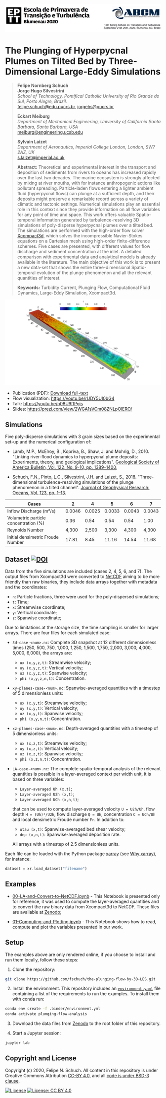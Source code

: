 ![Header EPTT 2020](./assets/figures/cabecalho.png "Header figure: 12th Spring School on Transition and Turbulence. September 21st-25th, 2020, Blumenau, Santa Catarina, Brazil.")

# The Plunging of Hyperpycnal Plumes on Tilted Bed by Three-Dimensional Large-Eddy Simulations

> **Felipe Nornberg Schuch**  
> **Jorge Hugo Silvestrini**  
> *School of Technology, Pontifical Catholic University of Rio Grande do Sul, Porto Alegre, Brazil.*  
> felipe.schuch@edu.pucrs.br, jorgehs@pucrs.br  
>  
> **Eckart Meiburg**  
> *Department of Mechanical Engineering, University of California Santa Barbara, Santa Barbara, USA*  
> meiburg@engineering.ucsb.edu  
>  
> **Sylvain Laizet**  
> *Department of Aeronautics, Imperial College London, London, SW7 2AZ, UK*  
> s.laizet@imperial.ac.uk  
>  
> **Abstract:** Theoretical and experimental interest in the transport and deposition of sediments from rivers to oceans has increased rapidly over the last two decades. The marine ecosystem is strongly affected by mixing at river mouths, with for instance anthropogenic actions like pollutant spreading. Particle-laden flows entering a lighter ambient fluid (hyperpycnal flows) can plunge at a sufficient depth, and their deposits might preserve a remarkable record across a variety of climatic and tectonic settings. Numerical simulations play an essential role in this context since they provide information on all flow variables for any point of time and space. This work offers valuable Spatio-temporal information generated by turbulence-resolving 3D simulations of poly-disperse hyperpycnal plumes over a tilted bed. The simulations are performed with the high-order flow solver [Xcompact3d](https://github.com/xcompact3d/Incompact3d), which solves the incompressible Navier-Stokes equations on a Cartesian mesh using high-order finite-difference schemes. Five cases are presented, with different values for flow discharge and sediment concentration at the inlet. A detailed comparison with experimental data and analytical models is already available in the literature. The main objective of this work is to present a new data-set that shows the entire three-dimensional Spatio-temporal evolution of the plunge phenomenon and all the relevant quantities of interest.
>  
> **Keywords:** Turbidity Current, Plunging Flow, Computational Fluid Dynamics, Large-Eddy Simulation, Xcompact3d.

![3d view](./assets/figures/3d-view.png "Instantaneous volumetric visualization of the total concentration fiels for case 4, at time equals to 1,000.")

* Publication (PDF): [Download full-text](https://www.researchgate.net/publication/353719585_The_Plunging_of_Hyperpycnal_Plumes_on_Tilted_Bed_by_Three-Dimensional_Large-Eddy_Simulations)
* Flow visualization: https://youtu.be/rUDY5UI0bG4
* Talk: https://youtu.be/n08U9l1Pgis
* Slides: https://prezi.com/view/2WGA1sVCm08ZNLpOlERO/

## Simulations

Five poly-disperse simulations with 3 grain sizes based on the experimental set-up and the numerical configuration of:

* Lamb, M.P., McElroy, B., Kopriva, B., Shaw, J. and Mohrig, D., 2010. "Linking river-flood dynamics to hyperpycnal plume deposits: Experiments, theory, and geological implications". [Geological Society of America Bulletin, Vol. 122, No. 9-10, pp. 1389–1400](https://doi.org/10.1130/B30125.1);

* Schuch, F.N., Pinto, L.C., Silvestrini, J.H. and Laizet, S., 2018. "Three-dimensional turbulence-resolving simulations of the plunge phenomenon in a tilted channel". [Journal of Geophysical Research: Oceans, Vol. 123, pp. 1–13](https://doi.org/10.1029/2018JC014027).

| Cases | 2 | 4 | 5 | 6 | 7 |
|-------|---|---|---|---|---|
| Inflow Discharge (m²/s) | 0.0046 | 0.0025 | 0.0033 | 0.0043 | 0.0043 |
| Volumetric particle concentration (%) | 0.36 | 0.54 | 0.54 | 0.54 | 1.00 |
| Reynolds Number | 4,300 | 2,500 | 3,300 | 4,300 | 4,300 |
| Initial densimetric Froude Number | 17.81 | 8.45 | 11.16 | 14.54 | 11.68 |


## Dataset [![DOI](https://zenodo.org/badge/DOI/10.5281/zenodo.3968993.svg)](https://doi.org/10.5281/zenodo.3968993)

Data from the five simulations are included (cases 2, 4, 5, 6, and 7). The output files from Xcompact3d were converted to [NetCDF](https://www.unidata.ucar.edu/software/netcdf/) aiming to be more friendly than raw binaries, they include data arrays together with metadata and the coordinates:

* `n`: Particle fractions, three were used for the poly-dispersed simulations;
* `t`: Time;
* `x`: Streamwise coordinate;
* `y`: Vertical coordinate;
* `z`: Spanwise coordinate;

Due to limitations at the storage size, the time sampling is smaller for larger arrays. There are four files for each simulated case:

* `3d-case-<num>.nc`: Complete 3D snapshot at 12 different dimensionless times (250, 500, 750, 1,000, 1,250, 1,500, 1,750, 2,000, 3,000, 4,000, 5,000, 6,000), the arrays are:
  - `ux (x,y,z,t)`: Streamwise velocity;
  - `uy (x,y,z,t)`: Vertical velocity;
  - `uz (x,y,z,t)`: Spanwise velocity;
  - `phi (x,y,z,n,t)`: Concentration.
* `xy-planes-case-<num>.nc`: Spanwise-averaged quantities with a timestep of 5 dimensionless units:
  - `ux (x,y,t)`: Streamwise velocity;
  - `uy (x,y,t)`: Vertical velocity;
  - `uz (x,y,t)`: Spanwise velocity;
  - `phi (x,y,n,t)`: Concentration.
* `xz-planes-case-<num>.nc`: Depth-averaged quantities with a timestep of 5 dimensionless units:
  - `ux (x,z,t)`: Streamwise velocity;
  - `uy (x,z,t)`: Vertical velocity;
  - `uz (x,z,t)`: Spanwise velocity;
  - `phi (x,z,n,t)`: Concentration.
* `LA-case-<num>.nc`: The complete spatio-temporal analysis of the relevant quantities is possible in a layer-averaged context per width unit, it is based on three variables:
  - `Layer-averaged Uh (x,t)`;
  - `Layer-averaged U2h (x,t)`;
  - `Layer-averaged UCh (x,n,t)`;

  that can be used to compute layer-averaged velocity `U = U2h/Uh`, flow depth `H = (Uh)²/U2h`, flow discharge `Q = Uh`, concentration `C = UCh/Uh` and local densimetric Froude number `Fr`. In addition to:
  - `utau (x,t)`: Spanwise-averaged bed shear velocity;
  - `dep (x,n,t)`: Spanwise-averaged deposition rate.

  All arrays with a timestep of 2.5 dimensionless units.

Each file can be loaded with the Python package [xarray](http://xarray.pydata.org/en/stable/) (see [Why xarray](http://xarray.pydata.org/en/stable/why-xarray.html)), for instance:

```python
dataset = xr.load_dataset("filename")
```

## Examples

* [00-LA-and-Convert-to-NetCDF.ipynb](http://nbviewer.jupyter.org/github/fschuch/the-plunging-flow-by-3D-LES/blob/master/00-LA-and-Convert-to-NetCDF.ipynb) - This Notebook is presented only for reference, it was used to compute the layer-averaged quantities and to convert the raw binary data from Xcompact3d to NetCDF. These files are available at [Zenodo](https://doi.org/10.5281/zenodo.3968993);

* [01-Computing-and-Plotting.ipynb](http://nbviewer.jupyter.org/github/fschuch/the-plunging-flow-by-3D-LES/blob/master/01-Computing-and-Plotting.ipynb) - This Notebook shows how to read, compute and plot the variables presented in our work.

## Setup

The examples above are only rendered online, if you choose to install and run them locally, follow these steps:

1. Clone the repository:
```bash
git clone https://github.com/fschuch/the-plunging-flow-by-3D-LES.git
```

2. Install the environment. This repository includes an [`environment.yaml`](.binder/environment.yaml) file containing a list of the requirements to run the examples. To install them with conda run:
```bash
conda env create -f .binder/environment.yml
conda activate plunging-flow-analysis
```

3. Download the data files from [Zenodo](https://doi.org/10.5281/zenodo.3968993) to the root folder of this repository.

4. Start a Jupyter session:
```bash
jupyter lab
```

## Copyright and License

Copyright (c) 2020, Felipe N. Schuch. All content in this repository is under Creative Commons Attribution [CC-BY 4.0](https://opensource.org/licenses/BSD-3-Clause), and all [code is under BSD-3 clause](https://github.com/fschuch/the-plunging-flow-by-3D-LES/blob/master/LICENSE).

[![License](https://img.shields.io/badge/License-BSD%203--Clause-blue.svg)](https://opensource.org/licenses/BSD-3-Clause) [![License: CC BY 4.0](https://img.shields.io/badge/License-CC%20BY%204.0-lightgrey.svg)](https://creativecommons.org/licenses/by/4.0/)
